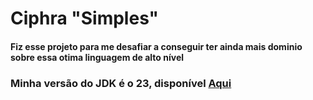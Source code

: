 # Ciphra "Simples"

#### Fiz esse projeto para me desafiar a conseguir ter ainda mais dominio sobre essa otima linguagem de alto nível

### Minha versão do JDK é o 23, disponível [Aqui](https://www.oracle.com/br/java/technologies/downloads/#java23)